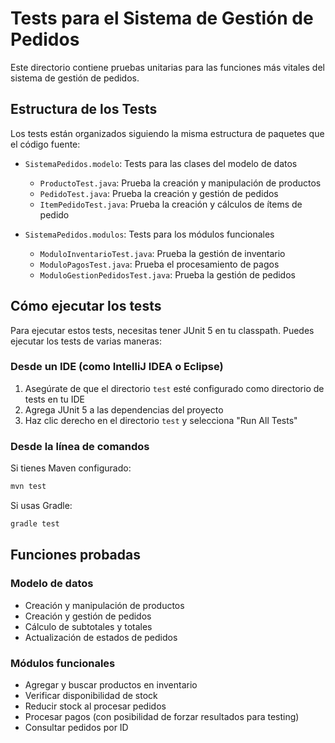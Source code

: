 # Tests para el Sistema de Gestión de Pedidos

Este directorio contiene pruebas unitarias para las funciones más vitales del sistema de gestión de pedidos.

## Estructura de los Tests

Los tests están organizados siguiendo la misma estructura de paquetes que el código fuente:

- `SistemaPedidos.modelo`: Tests para las clases del modelo de datos
  - `ProductoTest.java`: Prueba la creación y manipulación de productos
  - `PedidoTest.java`: Prueba la creación y gestión de pedidos
  - `ItemPedidoTest.java`: Prueba la creación y cálculos de ítems de pedido

- `SistemaPedidos.modulos`: Tests para los módulos funcionales
  - `ModuloInventarioTest.java`: Prueba la gestión de inventario
  - `ModuloPagosTest.java`: Prueba el procesamiento de pagos
  - `ModuloGestionPedidosTest.java`: Prueba la gestión de pedidos

## Cómo ejecutar los tests

Para ejecutar estos tests, necesitas tener JUnit 5 en tu classpath. Puedes ejecutar los tests de varias maneras:

### Desde un IDE (como IntelliJ IDEA o Eclipse)

1. Asegúrate de que el directorio `test` esté configurado como directorio de tests en tu IDE
2. Agrega JUnit 5 a las dependencias del proyecto
3. Haz clic derecho en el directorio `test` y selecciona "Run All Tests"

### Desde la línea de comandos

Si tienes Maven configurado:

```bash
mvn test
```

Si usas Gradle:

```bash
gradle test
```

## Funciones probadas

### Modelo de datos
- Creación y manipulación de productos
- Creación y gestión de pedidos
- Cálculo de subtotales y totales
- Actualización de estados de pedidos

### Módulos funcionales
- Agregar y buscar productos en inventario
- Verificar disponibilidad de stock
- Reducir stock al procesar pedidos
- Procesar pagos (con posibilidad de forzar resultados para testing)
- Consultar pedidos por ID